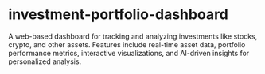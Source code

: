# investment-portfolio-dashboard
A web-based dashboard for tracking and analyzing investments like stocks, crypto, and other assets. Features include real-time asset data, portfolio performance metrics, interactive visualizations, and AI-driven insights for personalized analysis.
